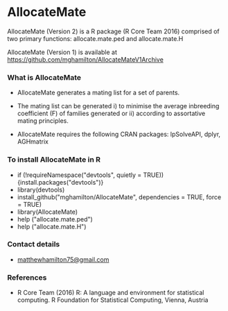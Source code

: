 # AllocateMate #

AllocateMate (Version 2) is a R package (R Core Team 2016) comprised of two primary functions: allocate.mate.ped and allocate.mate.H

AllocateMate (Version 1) is available at https://github.com/mghamilton/AllocateMateV1Archive

### What is AllocateMate ###

* AllocateMate generates a mating list for a set of parents.
* The mating list can be generated i) to minimise the average inbreeding coefficient (F) of families generated or ii) according to assortative mating principles.

* AllocateMate requires the following CRAN packages: lpSolveAPI, dplyr, AGHmatrix

### To install AllocateMate in R ###

*   if (!requireNamespace("devtools", quietly = TRUE)) {install.packages("devtools")}
*   library(devtools)
*   install_github("mghamilton/AllocateMate", dependencies = TRUE, force = TRUE)
*   library(AllocateMate)
*   help ("allocate.mate.ped")
*   help ("allocate.mate.H")

### Contact details ###

* <matthewhamilton75@gmail.com>

### References ###

* R Core Team (2016) R: A language and environment for statistical computing. R Foundation for Statistical Computing, Vienna, Austria
